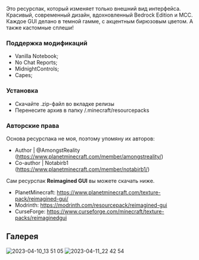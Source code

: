 Это ресурспак, который изменяет только внешний вид интерфейса. Красивый, современный дизайн, вдохновленный Bedrock Edition и MCC. Каждое GUI делано в темной гамме, с акцентным бирюзовым цветом. А также кастомные сплеши!

### Поддержка модификаций
- Vanilla Notebook;
- No Chat Reports;
- MidnightControls;
- Capes;

### Установка
- Скачайте .zip-файл во вкладке релизы
- Перенесите архив в папку /.minecraft/resourcepacks

### Авторские права
Основа ресурспака не моя, поэтому упомяну их авторов:
- Author | @AmongstReality (https://www.planetminecraft.com/member/amongstreality/)
- Co-author | Notabirb1 (https://www.planetminecraft.com/member/notabirb1/)

Сам ресурспак **Reimagined GUI** вы можете скачать ниже.
- PlanetMinecraft: https://www.planetminecraft.com/texture-pack/reimagined-gui/
- Modrinth: https://modrinth.com/resourcepack/reimagined-gui
- CurseForge: https://www.curseforge.com/minecraft/texture-packs/reimaginedgui

## Галерея
![2023-04-10_13 51 05](https://user-images.githubusercontent.com/58265507/231271474-94018576-ff68-45af-8e87-5e1e28e1a2bb.png)
![2023-04-11_22 42 54](https://user-images.githubusercontent.com/58265507/231271662-aa2b3ad0-66cd-48fa-a009-27032e9f1fe6.png)